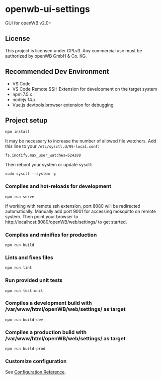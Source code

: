 # openwb-ui-settings
GUI for openWB v2.0+

## License
This project is licensed under GPLv3. Any commercial use must be authorized by openWB GmbH & Co. KG.

## Recommended Dev Environment
- VS Code
- VS Code Remote SSH Extension for development on the target system
- npm 7.5.x
- nodejs 14.x
- Vue.js devtools browser extension for debugging

## Project setup
```
npm install
```
It may be necessary to increase the number of allowed file watchers.
Add this line to your `/etc/sysctl.d/99-local.conf`:
```
fs.inotify.max_user_watches=524288
```
Then reboot your system or update sysctl:
```
sudo sysctl --system -p
```

### Compiles and hot-reloads for development
```
npm run serve
```
If working with remote ssh extension, port 8080 will be redirected automatically.
Manually add port 9001 for accessing mosquitto on remote system.
Then point your browser to http://localhost:8080/openWB/web/settings/ to get started.

### Compiles and minifies for production
```
npm run build
```

### Lints and fixes files
```
npm run lint
```

### Run provided unit tests
```
npm run test:unit
```

### Compiles a development build with /var/www/html/openWB/web/settings/ as target
```
npm run build-dev
```

### Compiles a production build with /var/www/html/openWB/web/settings/ as target
```
npm run build-prod
```

### Customize configuration
See [Configuration Reference](https://cli.vuejs.org/config/).

